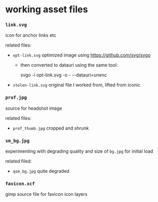 working asset files
====

### `link.svg`

icon for anchor links etc

related files:

- `opt-link.svg` optimized image using <https://github.com/svg/svgo>
    - then converted to datauri using the same tool:

        svgo -i opt-link.svg -o - --datauri=unenc
- `stolen-link.svg` original file I worked from, lifted from iconic

### `prof.jpg`

source for headshot image

related files:

- `prof_thumb.jpg` cropped and shrunk

### `sm_bg.jpg`

experimenting with degrading quality and size of `bg.jpg` for initial load

related filed:

- `qsm_bg.jpg` quite degraded

### `favicon.xcf`

gimp source file for favicon icon layers
